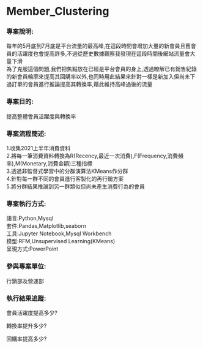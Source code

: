 # Member_Clustering
<h3>專案說明:</h3>
<p>
每年的5月底到7月底是平台流量的最高峰,在這段時間會增加大量的新會員且舊會員的活躍度也會提高許多,不過從歷史數據觀察我發現在這段時間後網站流量會大量下滑</br>
為了克服這個問題,我們把焦點放在已經是平台會員的身上,透過瞭解已有銷售紀錄的新會員輪廓來提高其回購率以外,也同時用此結果來針對一樣是新加入但尚未下過訂單的會員進行推論提高其轉換率,藉此維持高峰過後的流量
</p>

<h3>專案目的:</h3>
<p>提高整體會員活躍度與轉換率</p>

<h3>專案流程簡述:</h3>
<p>1.收集2021上半年消費資料</br>
2.將每一筆消費資料轉換為R(Recency,最近一次消費),F(Frequency,消費頻率),M(Monetary,消費金額)三種指標</br>
3.透過非監督式學習中的分群演算法KMeans作分群</br>
4.針對每一群不同的會員進行客製化的再行銷方案</br>
5.將分群結果推論到另一群類似但尚未產生消費行為的會員</p>

<h3>專案執行方式:</h3>
<p>語言:Python,Mysql</br>
套件:Pandas,Matplotlib,seaborn</br>
工具:Jupyter Notebook,Mysql Workbench</br>
模型:RFM,Unsupervised Learning(KMeans)</br>
呈現方式:PowerPoint</p>


<h3>參與專案單位:</h3>
<p>行銷部及營運部</p>

<h3>執行結果追蹤:</h3>
<p>會員活躍度提高多少?</p>
<p>轉換率提升多少?</p>
<p>回購率提高多少?</p>
 
